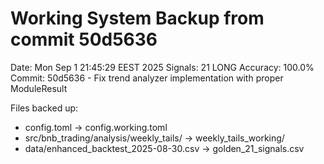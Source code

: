 # Working System Backup from commit 50d5636

Date: Mon Sep 1 21:45:29 EEST 2025
Signals: 21 LONG
Accuracy: 100.0%
Commit: 50d5636 - Fix trend analyzer implementation with proper ModuleResult

Files backed up:

-   config.toml -> config.working.toml
-   src/bnb_trading/analysis/weekly_tails/ -> weekly_tails_working/
-   data/enhanced_backtest_2025-08-30.csv -> golden_21_signals.csv
